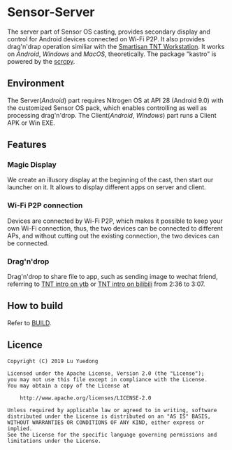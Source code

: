 # Sensor-Server

The server part of Sensor OS casting, provides secondary display and control for Android devices connected on Wi-Fi P2P.
It also provides drag'n'drap operation similiar with the [Smartisan TNT Workstation](https://www.smartisan.com/tnt/overview).
It works on _Android_, _Windows_ and _MacOS_, theoretically.
The package "kastro" is powered by the [scrcpy](https://github.com/Genymobile/scrcpy).



## Environment

The Server(_Android_) part requires Nitrogen OS at API 28 (Android 9.0) with the customized Sensor OS pack, which enables controlling as well as processing drag'n'drop.
The Client(_Android_, _Windows_) part runs a Client APK or Win EXE.

## Features

### Magic Display

We create an illusory display at the beginning of the cast, then start our launcher on it.
It allows to display different apps on server and client.

### Wi-Fi P2P connection

Devices are connected by Wi-Fi P2P, which makes it possible to keep your own Wi-Fi connection, thus, the two devices can be connected to different APs, and without cutting out the existing connection, the two devices can be connected.

### Drag'n'drop

Drag'n'drop to share file to app, such as sending image to wechat friend, referring to [TNT intro on ytb](https://www.youtube.com/watch?v=i9bc2ko-a8k) or [TNT intro on bilibili](https://www.bilibili.com/video/av39075190) from 2:36 to 3:07.

## How to build
Refer to [BUILD](BUILD.md).

## Licence

    Copyright (C) 2019 Lu Yuedong

    Licensed under the Apache License, Version 2.0 (the "License");
    you may not use this file except in compliance with the License.
    You may obtain a copy of the License at

        http://www.apache.org/licenses/LICENSE-2.0

    Unless required by applicable law or agreed to in writing, software
    distributed under the License is distributed on an "AS IS" BASIS,
    WITHOUT WARRANTIES OR CONDITIONS OF ANY KIND, either express or implied.
    See the License for the specific language governing permissions and
    limitations under the License.

